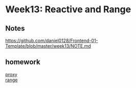# Week13: Reactive and Range
## Notes  
https://github.com/daniel0128/Frontend-01-Template/blob/master/week13/NOTE.md
## homework
[proxy](https://github.com/daniel0128/Frontend-01-Template/blob/master/week13/index.html)  
[range](https://github.com/daniel0128/Frontend-01-Template/blob/master/week13/dragable.html)
